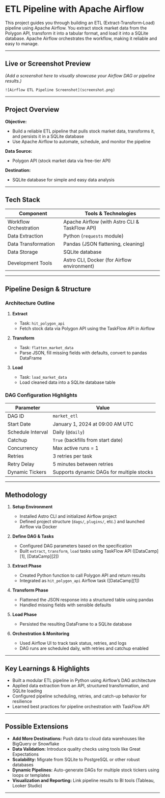 # ETL Pipeline with Apache Airflow

This project guides you through building an ETL (Extract‑Transform‑Load) pipeline using Apache Airflow. You extract stock market data from the Polygon API, transform it into a tabular format, and load it into a SQLite database. Apache Airflow orchestrates the workflow, making it reliable and easy to manage.

---

## Live or Screenshot Preview

*(Add a screenshot here to visually showcase your Airflow DAG or pipeline results.)*

```
![Airflow ETL Pipeline Screenshot](screenshot.png)
```

---

## Project Overview

**Objective:**

* Build a reliable ETL pipeline that pulls stock market data, transforms it, and persists it in a SQLite database
* Use Apache Airflow to automate, schedule, and monitor the pipeline

**Data Source:**

* Polygon API (stock market data via free-tier API)

**Destination:**

* SQLite database for simple and easy data analysis

---

## Tech Stack

| Component              | Tools & Technologies                           |
| ---------------------- | ---------------------------------------------- |
| Workflow Orchestration | Apache Airflow (with Astro CLI & TaskFlow API) |
| Data Extraction        | Python (`requests` module)                     |
| Data Transformation    | Pandas (JSON flattening, cleaning)             |
| Data Storage           | SQLite database                                |
| Development Tools      | Astro CLI, Docker (for Airflow environment)    |

---

## Pipeline Design & Structure

### Architecture Outline

1. **Extract**

   * Task: `hit_polygon_api`
   * Fetch stock data via Polygon API using the TaskFlow API in Airflow

2. **Transform**

   * Task: `flatten_market_data`
   * Parse JSON, fill missing fields with defaults, convert to pandas DataFrame

3. **Load**

   * Task: `load_market_data`
   * Load cleaned data into a SQLite database table

### DAG Configuration Highlights

| Parameter         | Value                                     |
| ----------------- | ----------------------------------------- |
| DAG ID            | `market_etl`                              |
| Start Date        | January 1, 2024 at 09:00 AM UTC           |
| Schedule Interval | Daily (`@daily`)                          |
| Catchup           | `True` (backfills from start date)        |
| Concurrency       | Max active runs = 1                       |
| Retries           | 3 retries per task                        |
| Retry Delay       | 5 minutes between retries                 |
| Dynamic Tickers   | Supports dynamic DAGs for multiple stocks |

---

## Methodology

1. **Setup Environment**

   * Installed Astro CLI and initialized Airflow project
   * Defined project structure (`dags/`, `plugins/`, etc.) and launched Airflow via Docker

2. **Define DAG & Tasks**

   * Configured DAG parameters based on the specification
   * Built `extract`, `transform`, `load` tasks using TaskFlow API
     ([DataCamp][1], [DataCamp][2])

3. **Extract Phase**

   * Created Python function to call Polygon API and return results
   * Integrated as `hit_polygon_api` Airflow task
     ([DataCamp][1])

4. **Transform Phase**

   * Flattened the JSON response into a structured table using pandas
   * Handled missing fields with sensible defaults

5. **Load Phase**

   * Persisted the resulting DataFrame to a SQLite database

6. **Orchestration & Monitoring**

   * Used Airflow UI to track task status, retries, and logs
   * DAG runs are scheduled daily, with retries and catchup enabled

---

## Key Learnings & Highlights

* Built a modular ETL pipeline in Python using Airflow’s DAG architecture
* Applied data extraction from an API, structured transformation, and SQLite loading
* Configured pipeline scheduling, retries, and catch-up behavior for resilience
* Learned best practices for pipeline orchestration with TaskFlow API

---

## Possible Extensions

* **Add More Destinations:** Push data to cloud data warehouses like BigQuery or Snowflake
* **Data Validation:** Introduce quality checks using tools like Great Expectations
* **Scalability:** Migrate from SQLite to PostgreSQL or other robust databases
* **Dynamic Pipelines:** Auto-generate DAGs for multiple stock tickers using loops or templates
* **Visualization and Reporting:** Link pipeline results to BI tools (Tableau, Looker Studio)

---

